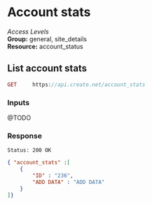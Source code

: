Account stats
=============

*Access Levels*    
__Group:__ general, site_details     
__Resource:__ account_status

List account stats
-------------------

```php
GET 	https://api.create.net/account_stats
```

### Inputs

@TODO 

### Response

```console
Status: 200 OK
```

```json
{ "account_stats" :[ 
	{
		"ID" : "236",
		"ADD DATA" : "ADD DATA"
	}
]}